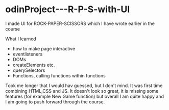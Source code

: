 # odinProject---R-P-S-with-UI

I made UI for ROCK-PAPER-SCISSORS which I have wrote earlier in the course

What I learned
- how to make page interactive
- eventlisteners 
- DOMs
- createElements etc.
- querySelectors
- Functions, calling functions within functions

Took me longer that I would hav guessed, but I don't mind. It was first time combining HTML,CSS and JS. It doesn't look so great, it is missing some features (for example New Game function) but overall I am quite happy and I am going to push forward through the course.

